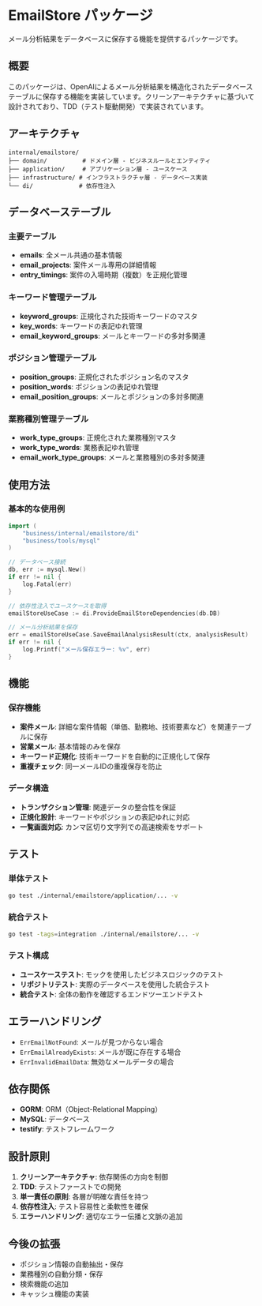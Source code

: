 # EmailStore パッケージ

メール分析結果をデータベースに保存する機能を提供するパッケージです。

## 概要

このパッケージは、OpenAIによるメール分析結果を構造化されたデータベーステーブルに保存する機能を実装しています。クリーンアーキテクチャに基づいて設計されており、TDD（テスト駆動開発）で実装されています。

## アーキテクチャ

```
internal/emailstore/
├── domain/          # ドメイン層 - ビジネスルールとエンティティ
├── application/     # アプリケーション層 - ユースケース
├── infrastructure/ # インフラストラクチャ層 - データベース実装
└── di/             # 依存性注入
```

## データベーステーブル

### 主要テーブル

- **emails**: 全メール共通の基本情報
- **email_projects**: 案件メール専用の詳細情報
- **entry_timings**: 案件の入場時期（複数）を正規化管理

### キーワード管理テーブル

- **keyword_groups**: 正規化された技術キーワードのマスタ
- **key_words**: キーワードの表記ゆれ管理
- **email_keyword_groups**: メールとキーワードの多対多関連

### ポジション管理テーブル

- **position_groups**: 正規化されたポジション名のマスタ
- **position_words**: ポジションの表記ゆれ管理
- **email_position_groups**: メールとポジションの多対多関連

### 業務種別管理テーブル

- **work_type_groups**: 正規化された業務種別マスタ
- **work_type_words**: 業務表記ゆれ管理
- **email_work_type_groups**: メールと業務種別の多対多関連

## 使用方法

### 基本的な使用例

```go
import (
    "business/internal/emailstore/di"
    "business/tools/mysql"
)

// データベース接続
db, err := mysql.New()
if err != nil {
    log.Fatal(err)
}

// 依存性注入でユースケースを取得
emailStoreUseCase := di.ProvideEmailStoreDependencies(db.DB)

// メール分析結果を保存
err = emailStoreUseCase.SaveEmailAnalysisResult(ctx, analysisResult)
if err != nil {
    log.Printf("メール保存エラー: %v", err)
}
```

## 機能

### 保存機能

- **案件メール**: 詳細な案件情報（単価、勤務地、技術要素など）を関連テーブルに保存
- **営業メール**: 基本情報のみを保存
- **キーワード正規化**: 技術キーワードを自動的に正規化して保存
- **重複チェック**: 同一メールIDの重複保存を防止

### データ構造

- **トランザクション管理**: 関連データの整合性を保証
- **正規化設計**: キーワードやポジションの表記ゆれに対応
- **一覧画面対応**: カンマ区切り文字列での高速検索をサポート

## テスト

### 単体テスト

```bash
go test ./internal/emailstore/application/... -v
```

### 統合テスト

```bash
go test -tags=integration ./internal/emailstore/... -v
```

### テスト構成

- **ユースケーステスト**: モックを使用したビジネスロジックのテスト
- **リポジトリテスト**: 実際のデータベースを使用した統合テスト
- **統合テスト**: 全体の動作を確認するエンドツーエンドテスト

## エラーハンドリング

- `ErrEmailNotFound`: メールが見つからない場合
- `ErrEmailAlreadyExists`: メールが既に存在する場合
- `ErrInvalidEmailData`: 無効なメールデータの場合

## 依存関係

- **GORM**: ORM（Object-Relational Mapping）
- **MySQL**: データベース
- **testify**: テストフレームワーク

## 設計原則

1. **クリーンアーキテクチャ**: 依存関係の方向を制御
2. **TDD**: テストファーストでの開発
3. **単一責任の原則**: 各層が明確な責任を持つ
4. **依存性注入**: テスト容易性と柔軟性を確保
5. **エラーハンドリング**: 適切なエラー伝播と文脈の追加

## 今後の拡張

- ポジション情報の自動抽出・保存
- 業務種別の自動分類・保存
- 検索機能の追加
- キャッシュ機能の実装
